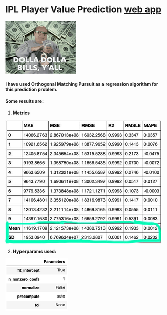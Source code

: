 # IPL Player Value Prediction [web app](https://ipl-player-value-pred-app.herokuapp.com/)

![money gif][logo]

[logo]: https://github.com/adityarc19/IPL-player-value-prediction/blob/main/images/tenor.gif


#### I have used **Orthogonal Matching Pursuit** as a regression algorithm for this prediction problem. 
#### Some results are:
 1. **Metrics**
 
 ![metrics][a]

[a]: https://github.com/adityarc19/IPL-player-value-prediction/blob/main/images/metrics.jpeg?raw=true

2. **Hyperparams used:**

 ![hyperparams][b]

[b]: https://github.com/adityarc19/IPL-player-value-prediction/blob/main/images/hyperparams.png?raw=true
